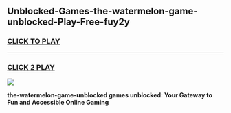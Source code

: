 
## Unblocked-Games-the-watermelon-game-unblocked-Play-Free-fuy2y
<h3>
<a href="https://premium76.site?title=the-watermelon-game-unblocked&ref=22A">CLICK TO PLAY</a></h3>
<hr>

<h3>
<a href="https://premium76.site?title=the-watermelon-game-unblocked&ref=22A">CLICK 2 PLAY</a>
  
</h3>

<a href="https://premium76.site?title=the-watermelon-game-unblocked&ref=22A"><img src="https://clearcache.store/games.png"></a>


**the-watermelon-game-unblocked games unblocked: Your Gateway to Fun and Accessible Online Gaming**
